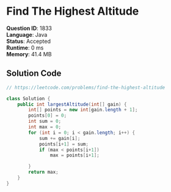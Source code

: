 # Find The Highest Altitude

**Question ID**: 1833  
**Language**: Java  
**Status**: Accepted  
**Runtime**: 0 ms  
**Memory**: 41.4 MB  

## Solution Code
```java
// https://leetcode.com/problems/find-the-highest-altitude

class Solution {
    public int largestAltitude(int[] gain) {
        int[] points = new int[gain.length + 1];
        points[0] = 0;
        int sum = 0;
        int max = 0;
        for (int i = 0; i < gain.length; i++) {
            sum += gain[i];
            points[i+1] = sum;
            if (max < points[i+1])
                max = points[i+1];

        }
        return max; 
    }
}
```
